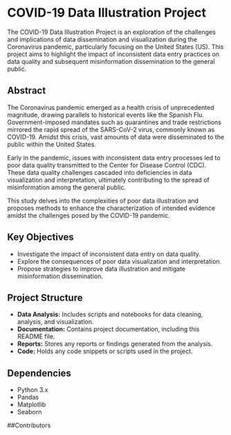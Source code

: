 # COVID-19 Data Illustration Project

The COVID-19 Data Illustration Project is an exploration of the challenges and implications of data dissemination and visualization during the Coronavirus pandemic, particularly focusing on the United States (US). This project aims to highlight the impact of inconsistent data entry practices on data quality and subsequent misinformation dissemination to the general public.

## Abstract

The Coronavirus pandemic emerged as a health crisis of unprecedented magnitude, drawing parallels to historical events like the Spanish Flu. Government-imposed mandates such as quarantines and trade restrictions mirrored the rapid spread of the SARS-CoV-2 virus, commonly known as COVID-19. Amidst this crisis, vast amounts of data were disseminated to the public within the United States.

Early in the pandemic, issues with inconsistent data entry processes led to poor data quality transmitted to the Center for Disease Control (CDC). These data quality challenges cascaded into deficiencies in data visualization and interpretation, ultimately contributing to the spread of misinformation among the general public.

This study delves into the complexities of poor data illustration and proposes methods to enhance the characterization of intended evidence amidst the challenges posed by the COVID-19 pandemic.

## Key Objectives

- Investigate the impact of inconsistent data entry on data quality.
- Explore the consequences of poor data visualization and interpretation.
- Propose strategies to improve data illustration and mitigate misinformation dissemination.

## Project Structure

- **Data Analysis:** Includes scripts and notebooks for data cleaning, analysis, and visualization.
- **Documentation:** Contains project documentation, including this README file.
- **Reports:** Stores any reports or findings generated from the analysis.
- **Code:** Holds any code snippets or scripts used in the project.

## Dependencies

- Python 3.x
- Pandas
- Matplotlib
- Seaborn

##Contributors


